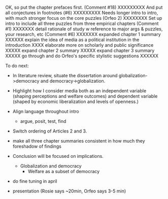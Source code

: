 OK, so put the chapter prefaces first. (Comment #18) XXXXXXXXX
And put all conjectures in footnotes (#6) XXXXXXXXX
Needs longer intro to intro, with much stronger focus on the core puzzles (Orfeo 2) XXXXXXXX
Set up intro to include all three puzzles from three empirical chapters (Comment #1) XXXXXXX
detail rationale of study w reference to major args & puzzles, your research, etc (Comment #6) XXXXXXX
expanded chapter 1 summary XXXXXX
explain the idea of media as a political institution in the introduction XXXX
elaborate more on scholarly and public significance XXXXX
expand chapter 2 summary XXXXX
expand chapter 3 summary XXXXX
go through and do Orfeo's specific stylistic suggestions  XXXXXX

To do next:

- In literature review, situate the dissertation around globalization->democracy and democracy->globalization.

- Highlight how I consider media both as an independent variable (shaping perceptions and welfare outcomes) and dependent variable (shaped by economic liberalization and levels of openness.)

- Align language throughout intro
	- argue, posit, test, find


- Switch ordering of Articles 2 and 3.
- make all three chapter summaries consistent in how much they foreshadow of findings

- Conclusion will be focused on implications.
	- Globalization and democracy
		- Welfare as a subset of democracy

- do fine tuning in april
- presentation (Rosie says ~20min, Orfeo says 3-5 min)
